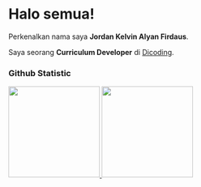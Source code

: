 # Halo semua! 
 
Perkenalkan nama saya **Jordan Kelvin Alyan Firdaus**.<br>
 
Saya seorang **Curriculum Developer** di [Dicoding](https://www.dicoding.com/).<br>
 
### Github Statistic
<p align="left">
<a href="https://github.com/ANTONIMPressure">
  <img height="180em" src="https://github-readme-stats-eight-theta.vercel.app/api?username=ANTONIMPressure&show_icons=true&theme=algolia&include_all_commits=true&count_private=true"/>
  <img height="180em" src="https://github-readme-stats-eight-theta.vercel.app/api/top-langs/?username=ANTONIMPressure&layout=compact&layout=compact&theme=algolia"/>
</a>
</p>
